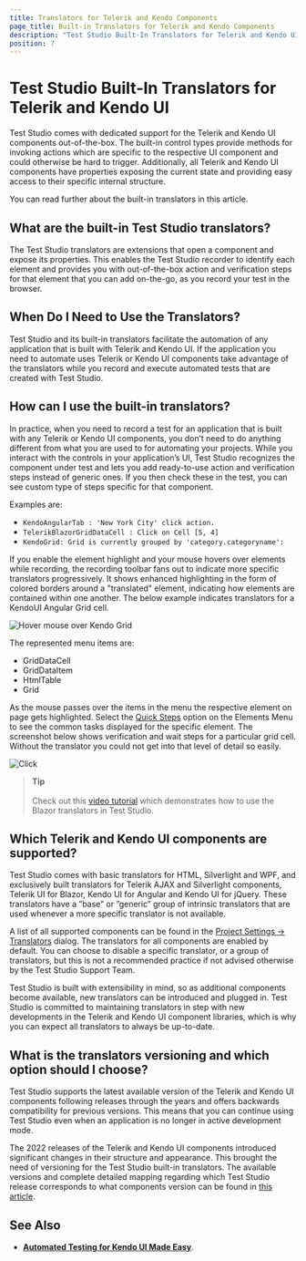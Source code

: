 ```yaml
---
title: Translators for Telerik and Kendo Components
page_title: Built-in Translators for Telerik and Kendo Components
description: "Test Studio Built-In Translators for Telerik and Kendo UI Components. What are the built-in translators? What benefit do I have to use these?  "
position: 7
---
```


# Test Studio Built-In Translators for Telerik and Kendo UI

Test Studio comes with dedicated support for the Telerik and Kendo UI components out-of-the-box. The built-in control types provide methods for invoking actions which are specific to the respective UI component and could otherwise be hard to trigger. Additionally, all Telerik and Kendo UI components have properties exposing the current state and providing easy access to their specific internal structure.

You can read further about the built-in translators in this article.

## What are the built-in Test Studio translators?

The Test Studio translators are extensions that open a component and expose its properties. This enables the Test Studio recorder to identify each element and provides you with out-of-the-box action and verification steps for that element that you can add on-the-go, as you record your test in the browser.

## When Do I Need to Use the Translators?

Test Studio and its built-in translators facilitate the automation of any application that is built with Telerik and Kendo UI. If the application you need to automate uses Telerik or Kendo UI components take advantage of the translators while you record and execute automated tests that are created with Test Studio.

## How can I use the built-in translators?

In practice, when you need to record a test for an application that is built with any Telerik or Kendo UI components, you don’t need to do anything different from what you are used to for automating your projects. While you interact with the controls in your application’s UI, Test Studio recognizes the component under test and lets you add ready-to-use action and verification steps instead of generic ones. If you then check these in the test, you can see custom type of steps specific for that component.

Examples are:

* `KendoAngularTab : 'New York City' click action.`
* `TelerikBlazorGridDataCell : Click on Cell [5, 4]`
* `KendoGrid: Grid is currently grouped by 'category.categoryname':`

If you enable the element highlight and your mouse hovers over elements while recording, the recording toolbar fans out to indicate more specific translators progressively. It shows enhanced highlighting in the form of colored borders around a "translated" element, indicating how elements are contained within one another. The below example indicates translators for a KendoUI Angular Grid cell.

![Hover mouse over Kendo Grid][1]

The represented menu items are:

* GridDataCell
* GridDataItem
* HtmlTable
* Grid

As the mouse passes over the items in the menu the respective element on page gets highlighted. Select the <a href="/features/verifications/quick-verification" target="_blank">Quick Steps</a> option on the Elements Menu to see the common tasks displayed for the specific element. The screenshot below shows verification and wait steps for a particular grid cell. Without the translator you could not get into that level of detail so easily.

![Click][2]

> __Tip__
><br>
><br>
> Check out this <a href="https://www.telerik.com/videos/teststudio/getting-started-with-using-the-test-studio-translators-for-telerik-ui-for-blazor ">video tutorial</a> which demonstrates how to use the Blazor translators in Test Studio.

## Which Telerik and Kendo UI components are supported?

Test Studio comes with basic translators for HTML, Silverlight and WPF, and exclusively  built translators for Telerik AJAX and Silverlight components, Telerik UI for Blazor, Kendo UI for Angular and Kendo UI for jQuery. These translators have a ”base” or ”generic” group of intrinsic translators that are used whenever a more specific translator is not available.

A list of all supported components can be found in the <a href="/features/project-settings/Translators" target="_blank">Project Settings -> Translators</a> dialog. The translators for all components are enabled by default. You can choose to disable a specific translator, or a group of translators, but this is not a recommended practice if not advised otherwise by the Test Studio Support Team.

Test Studio is built with extensibility in mind, so as additional components become available, new translators can be introduced and plugged in. Test Studio is committed to maintaining translators in step with new developments in the Telerik and Kendo UI component libraries, which is why you can expect all translators to always be up-to-date.

## What is the translators versioning and which option should I choose?

Test Studio supports the latest available version of the Telerik and Kendo UI components following releases through the years and offers backwards compatibility for previous versions. This means that you can continue using Test Studio even when an application is no longer in active development mode.

The 2022 releases of the Telerik and Kendo UI components introduced significant changes in their structure and appearance. This brought the need of versioning for the Test Studio built-in translators. The available versions and complete detailed mapping regarding which Test Studio release corresponds to what components version can be found in <a href="/features/project-settings/translators" target="_blank">this article</a>.

## See Also

* <a href="https://www.telerik.com/blogs/automated-testing-of-kendo-ui-made-easy" target="_blank">__Automated Testing for Kendo UI Made Easy__</a>.

[1]: /img/features/recorder/translators/fig1.png
[2]: /img/features/recorder/translators/fig2.png
